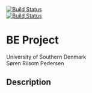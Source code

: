 
[![Build Status](https://github.com/PoSRP/soepe13-be-project/actions/workflows/latex.yaml/badge.svg?branch=master)](https://github.com/PoSRP/soepe13-be-project/actions)  
[![Build Status](https://github.com/PoSRP/soepe13-be-project/actions/workflows/ros2.yaml/badge.svg?branch=master)](https://github.com/PoSRP/soepe13-be-project/actions)  

# BE Project

University of Southern Denmark  
Søren Riisom Pedersen

## Description
